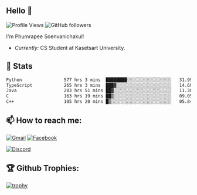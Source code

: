 
<h2>Hello 👋</h2> 

![Profile Views](https://komarev.com/ghpvc/?username=Homiez09&label=Profile%20views&color=0e75b6&style=flat)
![GitHub followers](https://img.shields.io/github/followers/HomieZ09.svg?style=social&label=Follow)


I'm Phumrapee Soenvanichakul!

- <i>Currently:</i> CS Student at Kasetsart University.

<h2>👀 Stats</h2>

<!--START_SECTION:waka-->

```txt
Python                577 hrs 3 mins  ████████░░░░░░░░░░░░░░░░░   31.99 %
TypeScript            265 hrs 3 mins  ███▓░░░░░░░░░░░░░░░░░░░░░   14.69 %
Java                  203 hrs 51 mins ██▓░░░░░░░░░░░░░░░░░░░░░░   11.30 %
C                     163 hrs 19 mins ██▒░░░░░░░░░░░░░░░░░░░░░░   09.05 %
C++                   105 hrs 20 mins █▒░░░░░░░░░░░░░░░░░░░░░░░   05.84 %
```

<!--END_SECTION:waka-->

<h2>📫 How to reach me:</h2>

<a href="mailto:phumrapeesoen1@gmail.com">![Gmail](https://img.shields.io/badge/Gmail-D14836?style=for-the-badge&logo=gmail&logoColor=white)</a> 
<a href="https://web.facebook.com/phumrapee.soenvanichakul.3/">![Facebook](https://img.shields.io/badge/Facebook-4267B2?style=for-the-badge&logo=facebook&logoColor=white)</a>

<a href="https://discord.gg/EWnAEUtFVm">![Discord](https://discord.c99.nl/widget/theme-1/297740667784921089.png)</a> 

<h2>🏆 Github Trophies:</h2>

[![trophy](https://github-profile-trophy.vercel.app/?username=Homiez09&theme=discord&row=1)](https://github.com/ryo-ma/github-profile-trophy)
